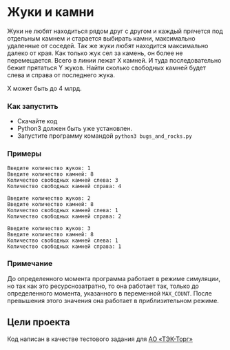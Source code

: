 # Жуки и камни
Жуки не любят находиться рядом друг с другом и каждый прячется под отдельным камнем и старается выбирать камни, максимально удаленные от соседей. Так же жуки любят находится максимально далеко от края. Как только жук сел за камень, он более не перемещается. Всего в линии лежат X камней. И туда последовательно бежит прятаться Y жуков. Найти сколько свободных камней будет слева и справа от последнего жука.

X может быть до 4 млрд.

### Как запустить

- Скачайте код 
- Python3 должен быть уже установлен. 
- Запустите программу командой `python3 bugs_and_rocks.py`

### Примеры

```
Введите количество жуков: 1
Введите количество камней: 8
Количество свободных камней слева: 3 
Количество свободных камней справа: 4
```
```
Введите количество жуков: 2
Введите количество камней: 8
Количество свободных камней слева: 1 
Количество свободных камней справа: 2
```
```
Введите количество жуков: 3
Введите количество камней: 8
Количество свободных камней слева: 1 
Количество свободных камней справа: 1
```

### Примечание
До определенного момента программа работает в режиме симуляции, 
но так как это ресурснозатратно, то она работает так, только до определенного момента, 
указанного в переменной `MAX_COUNT`. 
После превышения этого значения она работает в приблизительном режиме.

## Цели проекта

Код написан в качестве тестового задания для [АО «ТЭК-Торг»](https://www.tektorg.ru/)
